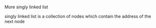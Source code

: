 More singly linked list 

singly linked list is a collection of nodes which contain the address of the next node
